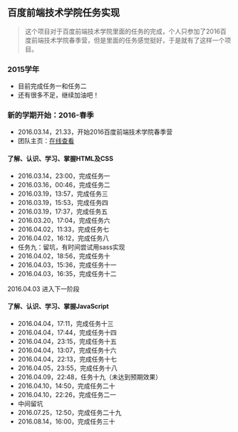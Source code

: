 ## 百度前端技术学院任务实现

> 这个项目对于百度前端技术学院里面的任务的完成，个人只参加了2016百度前端技术学院春季营，但是里面的任务感觉挺好，于是就有了这样一个项目。

### 2015学年

- 目前完成任务一和任务二
- 还有很多不足，继续加油吧！


### 新的学期开始：2016-春季

- 2016.03.14，21.33，开始2016百度前端技术学院春季营
- 团队主页：[在线查看](http://we-are-the-world.github.io/try/#section4)

#### 了解、认识、学习、掌握HTML及CSS

- 2016.03.14，23:00，完成任务一
- 2016.03.16，00:46，完成任务二
- 2016.03.19，13:57，完成任务三
- 2016.03.19，15:53，完成任务四
- 2016.03.19，17:37，完成任务五
- 2016.03.20，17:04，完成任务六
- 2016.04.02，11:33，完成任务七
- 2016.04.02，16:12，完成任务八
- 任务九：留坑，有时间尝试用sass实现
- 2016.04.02，18:56，完成任务十
- 2016.04.03，15:36，完成任务十一
- 2016.04.03，16:35，完成任务十二

2016.04.03 进入下一阶段

#### 了解、认识、学习、掌握JavaScript

- 2016.04.04，‏‎17:11，完成任务十三
- 2016.04.04，‏‎17:44，完成任务十四
- 2016.04.04，23:15，完成任务十五
- 2016.04.04，13:07，完成任务十六
- 2016.04.04，22:13，完成任务十七
- 2016.04.05，23:55，完成任务十八
- 2016.04.09，22:48，任务十九（未达到预期效果）
- 2016.04.10，14:50，完成任务二十
- 2016.04.10，22:26，完成任务二一
- 中间留坑
- 2016.07.25，12:50，完成任务二十九
- 2016.08.14，16:00，完成任务三十
